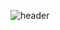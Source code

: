 ![header](https://capsule-render.vercel.app/api?type=waving&color=fcffb0&height=300&section=header&text=capsule%20render&fontSize=90)
